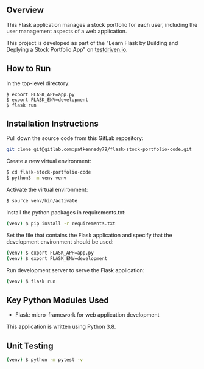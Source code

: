## Overview

This Flask application manages a stock portfolio for each user, including the user management aspects of a web application.

This project is developed as part of the "Learn Flask by Building and Deplying a Stock Portfolio App" on [testdriven.io](https://testdriven.io/courses/).

## How to Run

In the top-level directory:

    $ export FLASK_APP=app.py
    $ export FLASK_ENV=development
    $ flask run

## Installation Instructions

Pull down the source code from this GitLab repository:

```sh
git clone git@gitlab.com:patkennedy79/flask-stock-portfolio-code.git
```

Create a new virtual environment:

```sh
$ cd flask-stock-portfolio-code
$ python3 -m venv venv
```

Activate the virtual environment:

```sh
$ source venv/bin/activate
```

Install the python packages in requirements.txt:

```sh
(venv) $ pip install -r requirements.txt
```

Set the file that contains the Flask application and specify that the development environment should be used:

```sh
(venv) $ export FLASK_APP=app.py
(venv) $ export FLASK_ENV=development
```

Run development server to serve the Flask application:

```sh
(venv) $ flask run
```

## Key Python Modules Used

- Flask: micro-framework for web application development

This application is written using Python 3.8.

## Unit Testing

```sh
(venv) $ python -m pytest -v
```
